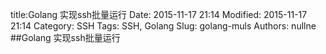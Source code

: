 title:Golang 实现ssh批量运行
Date: 2015-11-17 21:14
Modified: 2015-11-17 21:14
Category: SSH
Tags: SSH, Golang
Slug: golang-muls
Authors: nullne
##Golang 实现ssh批量运行